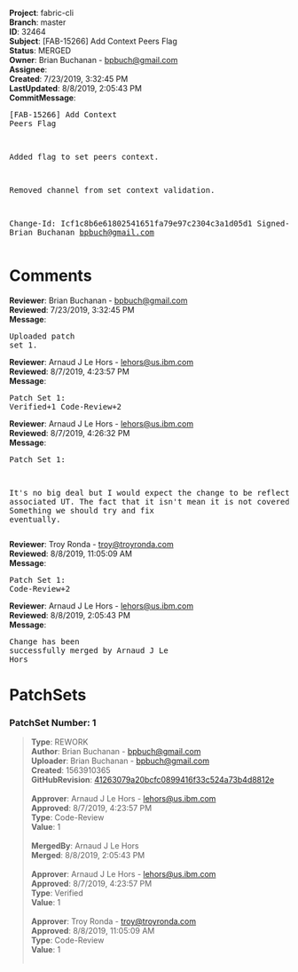 <strong>Project</strong>: fabric-cli<br><strong>Branch</strong>: master<br><strong>ID</strong>: 32464<br><strong>Subject</strong>: [FAB-15266] Add Context Peers Flag<br><strong>Status</strong>: MERGED<br><strong>Owner</strong>: Brian Buchanan - bpbuch@gmail.com<br><strong>Assignee</strong>:<br><strong>Created</strong>: 7/23/2019, 3:32:45 PM<br><strong>LastUpdated</strong>: 8/8/2019, 2:05:43 PM<br><strong>CommitMessage</strong>:<br><pre>[FAB-15266] Add Context Peers Flag

Added flag to set peers context.

Removed channel from set context validation.

Change-Id: Icf1c8b6e61802541651fa79e97c2304c3a1d05d1
Signed-off-by: Brian Buchanan <bpbuch@gmail.com>
</pre><h1>Comments</h1><strong>Reviewer</strong>: Brian Buchanan - bpbuch@gmail.com<br><strong>Reviewed</strong>: 7/23/2019, 3:32:45 PM<br><strong>Message</strong>: <pre>Uploaded patch set 1.</pre><strong>Reviewer</strong>: Arnaud J Le Hors - lehors@us.ibm.com<br><strong>Reviewed</strong>: 8/7/2019, 4:23:57 PM<br><strong>Message</strong>: <pre>Patch Set 1: Verified+1 Code-Review+2</pre><strong>Reviewer</strong>: Arnaud J Le Hors - lehors@us.ibm.com<br><strong>Reviewed</strong>: 8/7/2019, 4:26:32 PM<br><strong>Message</strong>: <pre>Patch Set 1:

It's no big deal but I would expect the change to be reflected in the associated UT. The fact that it isn't mean it is not covered by the UT. Something we should try and fix eventually.</pre><strong>Reviewer</strong>: Troy Ronda - troy@troyronda.com<br><strong>Reviewed</strong>: 8/8/2019, 11:05:09 AM<br><strong>Message</strong>: <pre>Patch Set 1: Code-Review+2</pre><strong>Reviewer</strong>: Arnaud J Le Hors - lehors@us.ibm.com<br><strong>Reviewed</strong>: 8/8/2019, 2:05:43 PM<br><strong>Message</strong>: <pre>Change has been successfully merged by Arnaud J Le Hors</pre><h1>PatchSets</h1><h3>PatchSet Number: 1</h3><blockquote><strong>Type</strong>: REWORK<br><strong>Author</strong>: Brian Buchanan - bpbuch@gmail.com<br><strong>Uploader</strong>: Brian Buchanan - bpbuch@gmail.com<br><strong>Created</strong>: 1563910365<br><strong>GitHubRevision</strong>: [41263079a20bcfc0899416f33c524a73b4d8812e](https://github.com/hyperledger/fabric-cli/commit/41263079a20bcfc0899416f33c524a73b4d8812e)<br><br><strong>Approver</strong>: Arnaud J Le Hors - lehors@us.ibm.com<br><strong>Approved</strong>: 8/7/2019, 4:23:57 PM<br><strong>Type</strong>: Code-Review<br><strong>Value</strong>: 1<br><br><strong>MergedBy</strong>: Arnaud J Le Hors<br><strong>Merged</strong>: 8/8/2019, 2:05:43 PM<br><br><strong>Approver</strong>: Arnaud J Le Hors - lehors@us.ibm.com<br><strong>Approved</strong>: 8/7/2019, 4:23:57 PM<br><strong>Type</strong>: Verified<br><strong>Value</strong>: 1<br><br><strong>Approver</strong>: Troy Ronda - troy@troyronda.com<br><strong>Approved</strong>: 8/8/2019, 11:05:09 AM<br><strong>Type</strong>: Code-Review<br><strong>Value</strong>: 1<br><br></blockquote>